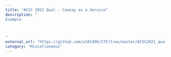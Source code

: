 ```yaml
---
title: "ACSC 2021 Qual - Cowsay as a Service"
description: "
Example



"
external_url: "https://github.com/w181496/CTF/tree/master/ACSC2021_qual/cowsay"
category: "Miscellaneous"
---
```

